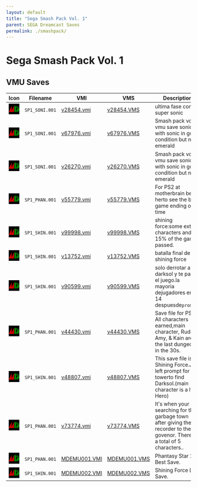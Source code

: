 ```yaml
---
layout: default
title: "Sega Smash Pack Vol. 1"
parent: SEGA Dreamcast Saves
permalink: ./smashpack/
---
```

# Sega Smash Pack Vol. 1

## VMU Saves

| Icon | Filename | VMI | VMS | Description |
|------|----------|-----|-----|-------------|
| ![Sega Smash Pack Vol. 1](../icons/SP1_SONI.001.GIF) | `SP1_SONI.001` | [v28454.vmi](v28454.vmi) | [v28454.VMS](v28454.VMS) | ultima fase como super sonic  |
| ![Sega Smash Pack Vol. 1](../icons/SP1_SONI.001.GIF) | `SP1_SONI.001` | [v67976.vmi](v67976.vmi) | [v67976.VMS](v67976.VMS) | Smash pack vol2 vmu save sonic3 with sonic in good condition but none emerald  |
| ![Sega Smash Pack Vol. 1](../icons/SP1_SONI.001.GIF) | `SP1_SONI.001` | [v26270.vmi](v26270.vmi) | [v26270.VMS](v26270.VMS) | Smash pack vol2 vmu save sonic3 with sonic in good condition but none emerald  |
| ![Sega Smash Pack Vol. 1](../icons/SP1_PHAN.001.GIF) | `SP1_PHAN.001` | [v55779.vmi](v55779.vmi) | [v55779.VMS](v55779.VMS) | For PS2 at motherbrain beat herto see the best game ending of all time  |
| ![Sega Smash Pack Vol. 1](../icons/SP1_SHIN.001.GIF) | `SP1_SHIN.001` | [v99998.vmi](v99998.vmi) | [v99998.VMS](v99998.VMS) | shining force:some extra characters and 15% of the game passed.  |
| ![Sega Smash Pack Vol. 1](../icons/SP1_SHIN.001.GIF) | `SP1_SHIN.001` | [v13752.vmi](v13752.vmi) | [v13752.VMS](v13752.VMS) | batalla final de shining force  |
| ![Sega Smash Pack Vol. 1](../icons/SP1_SHIN.001.GIF) | `SP1_SHIN.001` | [v90599.vmi](v90599.vmi) | [v90599.VMS](v90599.VMS) | solo derrotar a darksol y te pasas el juego.la mayoria dejugadores en L-14 despuesde`promote`  |
| ![Sega Smash Pack Vol. 1](../icons/SP1_PHAN.001.GIF) | `SP1_PHAN.001` | [v44430.vmi](v44430.vmi) | [v44430.VMS](v44430.VMS) | Save file for PS2. All characters earned,main character, Rudo, Amy, & Kain are at the last dungeon in the 30s.  |
| ![Sega Smash Pack Vol. 1](../icons/SP1_SHIN.001.GIF) | `SP1_SHIN.001` | [v48807.vmi](v48807.vmi) | [v48807.VMS](v48807.VMS) | This save file is for Shining Force.Just left prompt for the towerto find Darksol.(main character is a lvl 1 Hero)  |
| ![Sega Smash Pack Vol. 1](../icons/SP1_PHAN.001.GIF) | `SP1_PHAN.001` | [v73774.vmi](v73774.vmi) | [v73774.VMS](v73774.VMS) | It's when your are searching for the garbage town after giving the recorder to the govenor. There is a total of 5 characters..   |
| ![Sega Smash Pack Vol. 1](../icons/SP1_PHAN.001.GIF) | `SP1_PHAN.001` | [MDEMU001.VMI](MDEMU001.VMI) | [MDEMU001.VMS](MDEMU001.VMS) | Phantasy Star 2 Best Save. |
| ![Sega Smash Pack Vol. 1](../icons/SP1_SHIN.001.GIF) | `SP1_SHIN.001` | [MDEMU002.VMI](MDEMU002.VMI) | [MDEMU002.VMS](MDEMU002.VMS) | Shining Force Last Save. |
